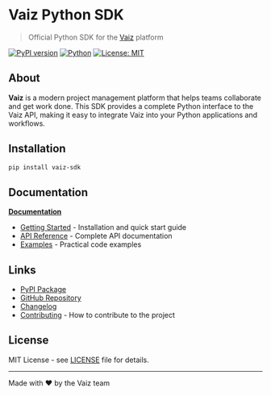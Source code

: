 # Vaiz Python SDK

> Official Python SDK for the [Vaiz](https://vaiz.com) platform

[![PyPI version](https://badge.fury.io/py/vaiz-sdk.svg)](https://badge.fury.io/py/vaiz-sdk)
[![Python](https://img.shields.io/pypi/pyversions/vaiz-sdk.svg)](https://pypi.org/project/vaiz-sdk/)
[![License: MIT](https://img.shields.io/badge/License-MIT-yellow.svg)](https://opensource.org/licenses/MIT)

## About

**Vaiz** is a modern project management platform that helps teams collaborate and get work done. 
This SDK provides a complete Python interface to the Vaiz API, making it easy to integrate Vaiz into your Python applications and workflows.

## Installation

```bash
pip install vaiz-sdk
```

## Documentation

**[Documentation](https://docs-python-sdk.vaiz.com)**

- [Getting Started](https://docs-python-sdk.vaiz.com/getting-started) - Installation and quick start guide
- [API Reference](https://docs-python-sdk.vaiz.com/api/overview) - Complete API documentation
- [Examples](https://docs-python-sdk.vaiz.com/examples) - Practical code examples

## Links

- [PyPI Package](https://pypi.org/project/vaiz-sdk/)
- [GitHub Repository](https://github.com/vaizcom/vaiz-python-sdk)
- [Changelog](./CHANGELOG.md)
- [Contributing](./CONTRIBUTING.md) - How to contribute to the project

## License

MIT License - see [LICENSE](./LICENSE) file for details.

---

Made with ❤️ by the Vaiz team
